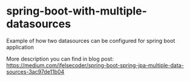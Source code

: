 # spring-boot-with-multiple-datasources
Example of how two datasources can be configured for spring boot application

More description you can find in blog post: https://medium.com/ifelsecoder/spring-boot-spring-jpa-multiple-data-sources-3ac97de11b04

